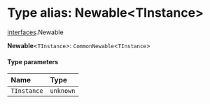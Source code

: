 # Type alias: Newable\<TInstance>

[interfaces](/auto-docs/free-layout-editor/modules/interfaces.md).Newable

**Newable**<`TInstance`>: `CommonNewable`<`TInstance`>

#### Type parameters

| Name | Type |
| :------ | :------ |
| `TInstance` | `unknown` |
